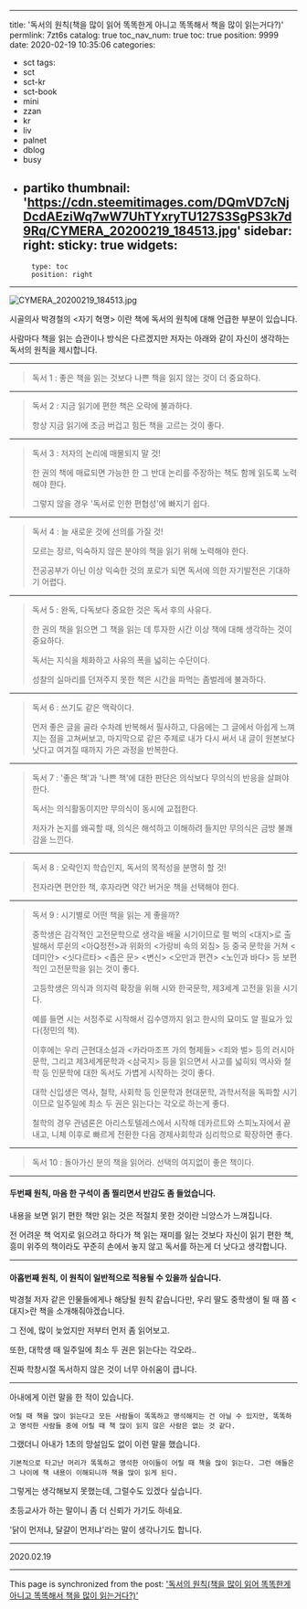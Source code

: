 
---
title: '독서의 원칙(책을 많이 읽어 똑똑한게 아니고 똑똑해서 책을 많이 읽는거다?)'
permlink: 7zt6s
catalog: true
toc_nav_num: true
toc: true
position: 9999
date: 2020-02-19 10:35:06
categories:
- sct
tags:
- sct
- sct-kr
- sct-book
- mini
- zzan
- kr
- liv
- palnet
- dblog
- busy
- partiko
thumbnail: 'https://cdn.steemitimages.com/DQmVD7cNjDcdAEziWq7wW7UhTYxryTU127S3SgPS3k7d9Rq/CYMERA_20200219_184513.jpg'
sidebar:
    right:
        sticky: true
widgets:
    -
        type: toc
        position: right
---


![CYMERA_20200219_184513.jpg](https://cdn.steemitimages.com/DQmVD7cNjDcdAEziWq7wW7UhTYxryTU127S3SgPS3k7d9Rq/CYMERA_20200219_184513.jpg)

시골의사 박경철의 <자기 혁명> 이란 책에 독서의 원칙에 대해 언급한 부분이 있습니다.

사람마다 책을 읽는 습관이나 방식은 다르겠지만 저자는 아래와 같이 자신이 생각하는 독서의 원칙을 제시합니다.

---

> 독서 1 : 좋은 책을 읽는 것보다 나쁜 책을 읽지 않는 것이 더 중요하다.

---

> 독서 2 : 지금 읽기에 편한 책은 오락에 불과하다.
> 
> 항상 지금 읽기에 조금 버겁고 힘든 책을 고르는 것이 좋다.

---

> 독서 3 : 저자의 논리에 매몰되지 말 것!
> 
> 한 권의 책에 매료되면 가능한 한 그 반대 논리를 주장하는 책도 함께 읽도록 노력해야 한다.
> 
> 그렇지 않을 경우 '독서로 인한 편협성'에 빠지기 쉽다.

---

> 독서 4 : 늘 새로운 것에 선의를 가질 것!
> 
> 모르는 장르, 익숙하지 않은 분야의 책을 읽기 위해 노력해야 한다.
> 
> 전공공부가 아닌 이상 익숙한 것의 포로가 되면 독서에 의한 자기발전은 기대하기 어렵다.

---

> 독서 5 : 완독, 다독보다 중요한 것은 독서 후의 사유다.
> 
> 한 권의 책을 읽으면 그 책을 읽는 데 투자한 시간 이상 책에 대해 생각하는 것이 중요하다.
> 
> 독서는 지식을 체화하고 사유의 폭을 넓히는 수단이다.
> 
> 성찰의 실마리를 던져주지 못한 책은 시간을 파먹는 좀벌레에 불과하다.

---

> 독서 6 : 쓰기도 같은 맥락이다.
> 
> 먼저 좋은 글을 골라 수차례 반복해서 필사하고, 다음에는 그 글에서 아쉽게 느껴지는 점을 고쳐써보고, 마지막으로 같은 주제로 내가 다시 써서 내 글이 원본보다 낫다고 여겨질 때까지 가은 과정을 반복한다.

---

> 독서 7 : '좋은 책'과 '나쁜 책'에 대한 판단은 의식보다 무의식의 반응을 살펴야 한다.
> 
> 독서는 의식활동이지만 무의식이 동시에 교접한다.
> 
> 저자가 논지를 왜곡할 때, 의식은 해석하고 이해하려 들지만 무의식은 금방 불쾌감을 느낀다.

---

> 독서 8 : 오락인지 학습인지, 독서의 목적성을 분명히 할 것!
> 
> 전자라면 편안한 책, 후자라면 약간 버거운 책을 선택해야 한다.

---

> 독서 9 : 시기별로 어떤 책을 읽는 게 좋을까?
> 
> 중학생은 감각적인 고전문학으로 생각을 배울 시기이므로 펄 벅의 <대지>로 출발해서 루쉰의 <아Q정전>과 위화의 <가랑비 속의 외침> 등 중국 문학을 거쳐 <데미안> <싯다르타> <좁은 문> <변신> <오만과 편견> <노인과 바다> 등 보편적인 고전문학을 읽는 것이 좋다.
> 
> 고등학생은 의식과 의지력 확장을 위해 시와 한국문학, 제3세계 고전을 읽을 시기다.
> 
> 예를 들면 시는 서정주로 시작해서 김수영까지 읽고 한시의 묘미도 알 필요가 있다(정민의 책).
> 
> 이후에는 우리 근현대소설과 <카라마조프 가의 형제들> <죄와 벌> 등의 러시아 문학, 그리고 제3세계문학과 <삼국지> 등을 읽으면서 사고를 넓히되 역사와 철학 등 인문학에 대한 독서도 가볍게 시작하는 것이 좋다.
> 
> 대학 신입생은 역사, 철학, 사회학 등 인문학과 현대문학, 과학서적을 독파할 시기이므로 일주일에 최소 두 권은 읽는다는 각오로 하는게 좋다.
> 
> 철학의 경우 관념론은 아리스토텔레스에서 시작해 데카르트와 스피노자에서 끝내고, 니체 이후로 빠르게 전환한 다음 경제사회학과 심리학으로 확장하면 좋다.

---

> 독서 10 : 돌아가신 분의 책을 읽어라. 선택의 여지없이 좋은 책이다.

---

#### 두번째 원칙, 마음 한 구석이 좀 찔리면서 반감도 좀 들었습니다.

내용을 보면 읽기 편한 책만 읽는 것은 적절치 못한 것이란 늬앙스가 느껴집니다.

전 어려운 책 억지로 읽으려고 하다가 책 읽는 재미를 잃는 것보다 자신이 읽기 편한 책, 흥미 위주의 책이라도 꾸준히 손에서 놓지 않고 독서를 하는게 더 낫다고 생각합니다.

---

#### 아홉번째 원칙, 이 원칙이 일반적으로 적용될 수 있을까 싶습니다.

박경철 저자 같은 인물들에게나 해당될 원칙 같습니다만, 우리 딸도 중학생이 될 때 쯤 <대지>란 책을 소개해줘야겠습니다.

그 전에, 많이 늦었지만 저부터 먼저 좀  읽어보고.

또한, 대학생 때 일주일에 최소 두 권은 읽는다는 각오라..

진짜 학창시절 독서하지 않은 것이 너무 아쉬움이 큽니다.

---

아내에게 이런 말을 한 적이 있습니다.

`어릴 때 책을 많이 읽는다고 모든 사람들이 똑똑하고 명석해지는 건 아닐 수 있지만, 똑똑하고 명석한 사람들 중에 어릴 때 책 많이 읽지 않은 사람은 없는 것 같다.`

그랬더니 아내가 1초의 망설임도 없이 이런 말을 했습니다.

`기본적으로 타고난 머리가 똑똑하고 명석한 아이들이 어릴 때 책을 많이 읽는다. 그런 애들은 그 나이에 책 내용이 이해되니까 책을 많이 읽게 된다.`

그렇게는 생각해보지 못했는데, 그럴수도 있겠다 싶습니다.

초등교사가 하는 말이니 좀 더 신뢰가 가기도 하네요.

'닭이 먼저냐, 달걀이 먼저냐'라는 말이 생각나기도 합니다.

---

2020.02.19

- - -

This page is synchronized from the post: ['독서의 원칙(책을 많이 읽어 똑똑한게 아니고 똑똑해서 책을 많이 읽는거다?)'](https://steemit.com/@lucky2015/7zt6s)
